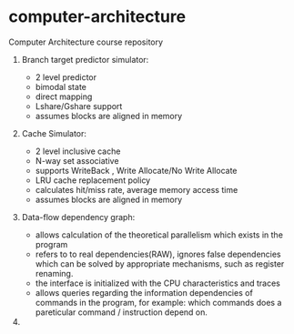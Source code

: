 # computer-architecture
Computer Architecture course repository

1) Branch target predictor simulator:
   - 2 level predictor
   - bimodal state
   - direct mapping
   - Lshare/Gshare support
   - assumes blocks are aligned in memory
  
2) Cache Simulator:
   - 2 level inclusive cache
   - N-way set associative
   - supports WriteBack , Write Allocate/No Write Allocate
   - LRU cache replacement policy
   - calculates hit/miss rate, average memory access time
   - assumes blocks are aligned in memory
  
3) Data-flow dependency graph:
   - allows calculation of the theoretical parallelism which exists in the program
   - refers to to real dependencies(RAW), ignores false dependencies which can be solved by appropriate
     mechanisms, such as register renaming.
   - the interface is initialized with the CPU characteristics and traces
   - allows queries regarding the information dependencies of commands in the program, for example:
      which commands does a pareticular command / instruction depend on.      

4)
